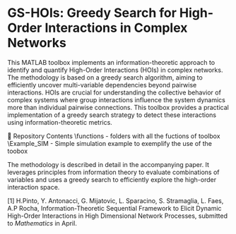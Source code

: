 # GS-HOIs: Greedy Search for High-Order Interactions in Complex Networks

This MATLAB toolbox implements an information-theoretic approach to identify and quantify High-Order Interactions (HOIs) in complex networks. The methodology is based on a greedy search algorithm, aiming to efficiently uncover multi-variable dependencies beyond pairwise interactions. HOIs are crucial for understanding the collective behavior of complex systems where group interactions influence the system dynamics more than individual pairwise connections. This toolbox provides a practical implementation of a greedy search strategy to detect these interactions using information-theoretic metrics.


📂 Repository Contents
\functions - folders with all the fuctions of toolbox
\Example_SIM - Simple simulation example to exemplify the use of the toobox




The methodology is described in detail in the accompanying paper. It leverages principles from information theory to evaluate combinations of variables and uses a greedy search to efficiently explore the high-order interaction space.

[1] H.Pinto, Y. Antonacci, G. Mijatovic, L. Sparacino, S. Stramaglia, L. Faes, A.P Rocha, Information-Theoretic Sequential Framework to Elicit Dynamic High-Order Interactions in High Dimensional Network Processes, submitted to _Mathematics_ in April.
